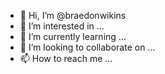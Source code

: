 - 👋 Hi, I’m @braedonwikins
- 👀 I’m interested in ...
- 🌱 I’m currently learning ...
- 💞️ I’m looking to collaborate on ...
- 📫 How to reach me ...

<!---
braedonwikins/braedonwikins is a ✨ special ✨ repository because its `README.md` (this file) appears on your GitHub profile.
You can click the Preview link to take a look at your changes.
--->
